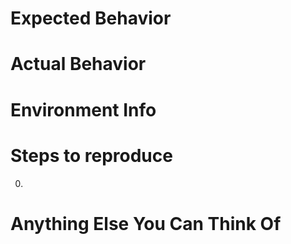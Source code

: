 # Expected Behavior

# Actual Behavior

# Environment Info

# Steps to reproduce

0. 

# Anything Else You Can Think Of
